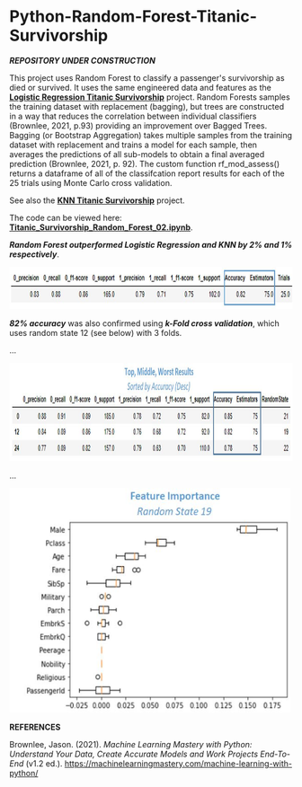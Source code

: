 # Python-Random-Forest-Titanic-Survivorship

**_REPOSITORY UNDER CONSTRUCTION_**

This project uses Random Forest to classify a passenger's survivorship as died or survived. It uses the same engineered data and features as the  **[Logistic Regression Titanic Survivorship](https://github.com/aaronmkwong/Python-Logistic-Regression-Titanic-Survivorship)** project. Random Forests samples the training dataset with replacement (bagging), but trees are constructed in a way that reduces the correlation between individual classifiers (Brownlee, 2021, p.93) providing an improvement over Bagged Trees. Bagging (or Bootstrap Aggregation) takes multiple samples from the training dataset with replacement and trains a model for each sample, then averages the predictions of all sub-models to obtain a final averaged prediction (Brownlee, 2021, p. 92). The custom function rf_mod_assess() returns a dataframe of all of the classifcation report results for each of the 25 trials using Monte Carlo cross validation.  

See also the **[KNN Titanic Survivorship](https://github.com/aaronmkwong/Python-KNN-Titanic-Survivorship)** project.

The code can be viewed here: **[Titanic_Survivorship_Random_Forest_02.ipynb](https://github.com/aaronmkwong/Python-Random-Forest-Titanic-Survivorship/blob/main/Program%20Files/Titanic_Survivorship_Random_Forest_02.ipynb)**.  

**_Random Forest outperformed Logistic Regression and KNN by 2% and 1% respectively_**. 

<img src="https://github.com/aaronmkwong/Python-Random-Forest-Titanic-Survivorship/blob/main/Other%20Files/summary_results_01.JPG" width="750" height="75">

**_82% accuracy_** was also confirmed using **_k-Fold cross validation_**, which uses random state 12 (see below) with 3 folds.  

...

<img src="https://github.com/aaronmkwong/Python-Random-Forest-Titanic-Survivorship/blob/main/Other%20Files/top_mid_worst_results_02.JPG" width="700" height="175">

...

<img src="https://github.com/aaronmkwong/Python-Random-Forest-Titanic-Survivorship/blob/main/Other%20Files/feature_importance_01.JPG" width="500" height="400">

**REFERENCES**

Brownlee, Jason. (2021). *Machine Learning Mastery with Python: Understand Your Data, Create Accurate Models and Work Projects End-To-End* (v1.2 ed.). https://machinelearningmastery.com/machine-learning-with-python/
